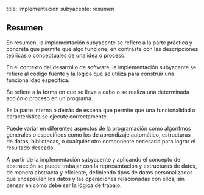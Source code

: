 title: Implementación subyacente: resumen

## Resumen

En resumen, la implementación subyacente se refiere a la parte práctica y concreta que permite que algo funcione, en contraste con las descripciones teóricas o conceptuales de una idea o proceso.

En el contexto del desarrollo de software, la implementación subyacente se refiere al código fuente y la lógica que se utiliza para construir una funcionalidad específica. 

Se refiere a la forma en que se lleva a cabo o se realiza una determinada acción o proceso en un programa.

Es la parte interna o detrás de escena que permite que una funcionalidad o característica se ejecute correctamente.

Puede variar en diferentes aspectos de la programación como algoritmos generales o específicos como los de aprendizaje automático, estructuras de datos, bibliotecas, o cualquier otro componente necesario para lograr el resultado deseado.

A partir de la implementación subyacente y aplicando el concepto de abstracción se puede trabajar con la representación y estructuras de datos, de manera abstracta y eficiente, definiendo tipos de datos personalizados que encapsulen los datos y las operaciones relacionadas con ellos, sin pensar en cómo debe ser la lógica de trabajo.
